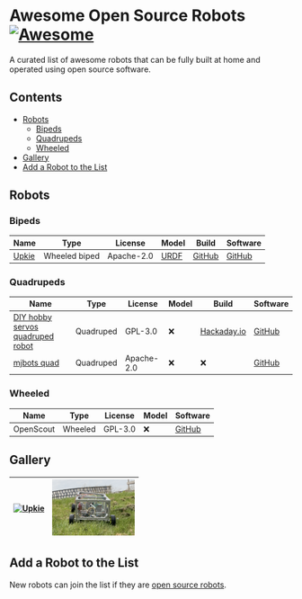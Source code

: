 # Awesome Open Source Robots [![Awesome](https://awesome.re/badge.svg)](https://awesome.re)

A curated list of awesome robots that can be fully built at home and operated using open source software.

## Contents

* [Robots](#robots)
    * [Bipeds](#bipeds)
    * [Quadrupeds](#quadrupeds)
    * [Wheeled](#wheeled)
* [Gallery](#gallery)
* [Add a Robot to the List](#add-a-robot-to-the-list)

## Robots

### Bipeds

| Name  | Type          | License    | Model | Build | Software |
|-------|---------------|------------|-------|-------|----------|
| [Upkie](https://hackaday.io/project/185729-upkie-wheeled-biped-robot) | Wheeled biped | Apache-2.0 | [URDF](https://github.com/tasts-robots/upkie_description) |[GitHub](https://github.com/tasts-robots/build_upkie) | [GitHub](https://github.com/tasts-robots/upkie_locomotion) |

### Quadrupeds

| Name  | Type          | License    | Model | Build | Software |
|-------|---------------|------------|-------|-------|----------|
| [DIY hobby servos quadruped robot](https://hackaday.io/project/171456-diy-hobby-servos-quadruped-robot) | Quadruped | GPL-3.0 | ❌ | [Hackaday.io]() | [GitHub](https://github.com/miguelasd688/4-legged-robot-model) |
| [mjbots quad](https://hackaday.io/project/167845-mjbots-quad) | Quadruped | Apache-2.0 | ❌ | ❌ | [GitHub](https://github.com/mjbots/quad/) |

### Wheeled

| Name  | Type          | License    | Model | Software |
|-------|---------------|------------|-------|----------|
| OpenScout | Wheeled | GPL-3.0 | ❌ | [GitHub](https://github.com/cbedio/OpenScout) |

## Gallery

| <a href="https://hackaday.io/project/185729-upkie-wheeled-biped-robot"><img src="https://user-images.githubusercontent.com/1189580/172118225-dfb4c6e6-d56b-4d37-9bd2-56370cc25a35.png" alt="Upkie" height="100"> | <a href="https://github.com/cbedio/OpenScout"><img src="https://github.com/cbedio/OpenScout/blob/main/Documentation/Images/agriscout_incline.png" alt="OpenScout" height="100"></a> |
|--|--|

## Add a Robot to the List

New robots can join the list if they are [open source robots](CONTRIBUTING.md).
